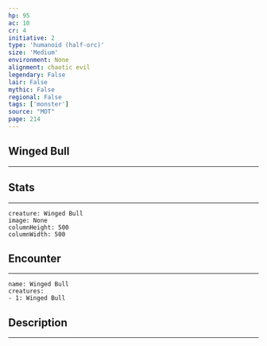 ```yaml
---
hp: 95
ac: 10
cr: 4
initiative: 2
type: 'humanoid (half-orc)'    
size: 'Medium'
environment: None
alignment: chaotic evil
legendary: False
lair: False
mythic: False
regional: False
tags: ['monster']
source: "MOT"
page: 214
---
```


## Winged Bull
---



## Stats
---

```statblock
creature: Winged Bull
image: None
columnHeight: 500
columnWidth: 500
```

## Encounter
---

```encounter-table
name: Winged Bull
creatures:
- 1: Winged Bull
```

## Description
---




